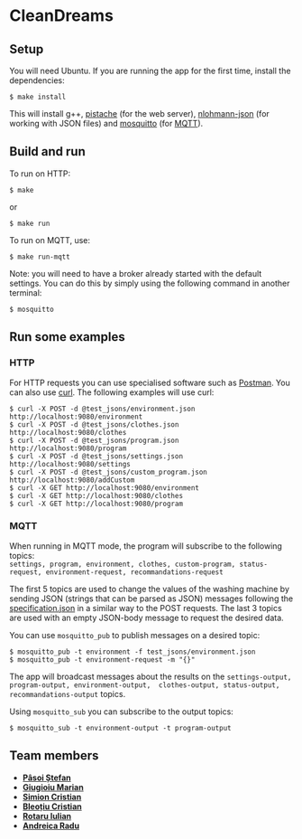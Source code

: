 # CleanDreams

## Setup

You will need Ubuntu. If you are running the app for the first time, install the dependencies:

    $ make install

This will install g++, [pistache](https://github.com/pistacheio/pistache) (for the web server), [nlohmann-json](https://github.com/nlohmann/json) (for working with JSON files) and [mosquitto](https://github.com/eclipse/mosquitto) (for [MQTT](https://mqtt.org/)).

## Build and run
To run on HTTP:

    $ make

or

    $ make run

To run on MQTT, use:

    $ make run-mqtt

Note: you will need to have a broker already started with the default settings. You can do this by simply using the following command in another terminal:

    $ mosquitto

## Run some examples

### HTTP
For HTTP requests you can use specialised software such as [Postman](https://www.postman.com/). You can also use [curl](https://curl.se/). The following examples will use curl:

    $ curl -X POST -d @test_jsons/environment.json http://localhost:9080/environment
    $ curl -X POST -d @test_jsons/clothes.json http://localhost:9080/clothes
    $ curl -X POST -d @test_jsons/program.json http://localhost:9080/program
    $ curl -X POST -d @test_jsons/settings.json http://localhost:9080/settings
    $ curl -X POST -d @test_jsons/custom_program.json http://localhost:9080/addCustom
    $ curl -X GET http://localhost:9080/environment
    $ curl -X GET http://localhost:9080/clothes
    $ curl -X GET http://localhost:9080/program


### MQTT
When running in MQTT mode, the program will subscribe to the following topics:  
`settings, program, environment, clothes, custom-program, status-request, environment-request, recommandations-request`

The first 5 topics are used to change the values of the washing machine by sending JSON (strings that can be parsed as JSON) messages following the [specification.json](specification.json) in a similar way to the POST requests. The last 3 topics are used with an empty JSON-body message to request the desired data.

You can use `mosquitto_pub` to publish messages on a desired topic:

    $ mosquitto_pub -t environment -f test_jsons/environment.json 
    $ mosquitto_pub -t environment-request -m "{}"

The app will broadcast messages about the results on the `settings-output, program-output, environment-output,  clothes-output, status-output, recommandations-output` topics.

Using `mosquitto_sub` you can subscribe to the output topics:

    $ mosquitto_sub -t environment-output -t program-output 


## Team members
- **[Pâsoi Ștefan](https://github.com/Pasoi-Stefan)**
- **[Giugioiu Marian](https://github.com/MarianGiugioiu)**
- **[Simion Cristian](https://github.com/CristianSimion5)**
- **[Bleoțiu Cristian](https://github.com/bleotiu)**
- **[Rotaru Iulian](https://github.com/iulianrotaru)**
- **[Andreica Radu](https://github.com/AndreicaRadu)**